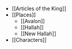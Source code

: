 * [[Articles of the King]]
* [[Places]]
	* [[Avalon]]
    * [[Hallah]]
    * [[New Hallah]]
* [[Characters]]